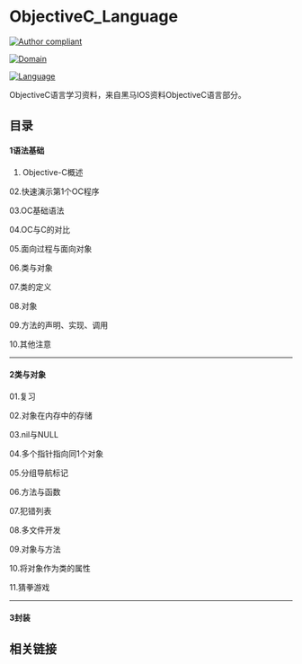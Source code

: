 # ObjectiveC_Language

[![Author compliant](https://camo.githubusercontent.com/b1436ccd45362dde42c3dcab38f853595be99c5c138efc8b969cb3030b29fad0/68747470733a2f2f696d672e736869656c64732e696f2f62616467652f417574686f722d4a6966656e677a686979752d79656c6c6f772e737667)](https://github.com/jifengzhiyu/MyFirst_IOS_StudyMaterial)

[![Domain](https://camo.githubusercontent.com/e23589a9defbfab129665df5f3b69547c56292a600f3dd1c67f04a82397951a5/68747470733a2f2f696d672e736869656c64732e696f2f62616467652f446f6d61696e2d494f532d627269676874677265656e2e737667)](https://camo.githubusercontent.com/e23589a9defbfab129665df5f3b69547c56292a600f3dd1c67f04a82397951a5/68747470733a2f2f696d672e736869656c64732e696f2f62616467652f446f6d61696e2d494f532d627269676874677265656e2e737667)

[![Language](https://camo.githubusercontent.com/1998aac702942519abbe9a9fbf21f32674f7f75f2e1e940c3c16b553f234f540/68747470733a2f2f696d672e736869656c64732e696f2f62616467652f4c616e67756167652d4f626a656374697665432d626c756576696f6c65742e737667)](https://camo.githubusercontent.com/1998aac702942519abbe9a9fbf21f32674f7f75f2e1e940c3c16b553f234f540/68747470733a2f2f696d672e736869656c64732e696f2f62616467652f4c616e67756167652d4f626a656374697665432d626c756576696f6c65742e737667) 

ObjectiveC语言学习资料，来自黑马IOS资料ObjectiveC语言部分。

## 目录

#### 1语法基础

01. Objective-C概述

02.快速演示第1个OC程序

03.OC基础语法

04.OC与C的对比

05.面向过程与面向对象

06.类与对象

 07.类的定义

08.对象

09.方法的声明、实现、调用

10.其他注意

----

#### 2类与对象

01.复习

02.对象在内存中的存储

03.nil与NULL

04.多个指针指向同1个对象

05.分组导航标记

06.方法与函数

07.犯错列表

08.多文件开发

09.对象与方法

10.将对象作为类的属性

11.猜拳游戏

----

#### 3封装









## 相关链接
